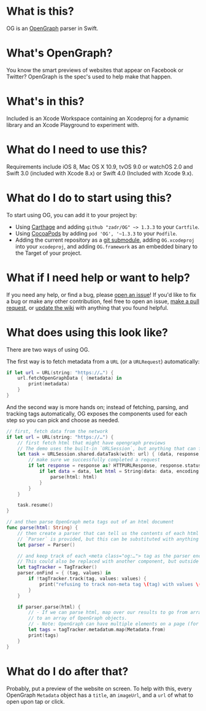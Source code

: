 What is this?
=====

OG is an [OpenGraph](https://ogp.me) parser in Swift.

What's OpenGraph?
=====
You know the smart previews of websites that appear on Facebook or Twitter? OpenGraph is the spec's used to help make that happen.

What's in this?
=====

Included is an Xcode Workspace containing an Xcodeproj for a dynamic library and an Xcode Playground to experiment with. 

What do I need to use this?
=====

Requirements include iOS 8, Mac OS X 10.9, tvOS 9.0 or watchOS 2.0 and Swift 3.0 (included with Xcode 8.x) or Swift 4.0 (Included with Xcode 9.x).

What do I do to start using this?
=====

To start using OG, you can add it to your project by:
- Using [Carthage](https://github.com/Carthage/Carthage) and adding `github "zadr/OG" ~> 1.3.3` to your `Cartfile`.
- Using [CocoaPods](https://cocoapods.org) by adding `pod 'OG', '~1.3.3` to your `Podfile`.
- Adding the current repository as a [git submodule](https://git-scm.com/docs/git-submodule), adding `OG.xcodeproj` into your `xcodeproj`, and adding `OG.framework` as an embedded binary to the Target of your project.

What if I need help or want to help?
=====

If you need any help, or find a bug, please [open an issue](https://github.com/zadr/OG/issues)! If you'd like to fix a bug or make any other contribution, feel free to open an issue, [make a pull request](https://github.com/zadr/OG/pulls), or [update the wiki](https://github.com/zadr/OG/wiki) with anything that you found helpful.

What does using this look like?
=====

There are two ways of using OG.

The first way is to fetch metadata from a `URL` (or a `URLRequest`) automatically:

```swift
if let url = URL(string: "https://…") {
	url.fetchOpenGraphData { (metadata) in
		print(metadata)
	}
}
```

And the second way is more hands on; instead of fetching, parsing, and tracking tags automatically, OG exposes the components used for each step so you can pick and choose as needed.

```swift
// first, fetch data from the network
if let url = URL(string: "https://…") {
	// first fetch html that might have opengraph previews
	// The demo uses the built-in `URLSession`, but anything that can fetch data can be used here 
	let task = URLSession.shared.dataTask(with: url) { (data, response, error)
		// make sure we successfully completed a request
		if let response = response as? HTTPURLResponse, response.statusCode >= 200, response.statusCode < 300 {
			if let data = data, let html = String(data: data, encoding: .utf8) {
				parse(html: html)
			}
		}
	}

	task.resume()
}
```


```swift
// and then parse OpenGraph meta tags out of an html document
func parse(html: String) {
	// then create a parser that can tell us the contents of each html tag and any associated key/value properties it has
	// `Parser` is provided, but this can be substituted with anything else that can iterate through html tags 
	let parser = Parser()

	// and keep track of each <meta class="og:…"> tag as the parser encounters it
	// This could also be replaced with another component, but outside of testing purposes, there's less of an obvious need to do so than with the other steps of the process.
	let tagTracker = TagTracker()
	parser.onFind = { (tag, values) in
		if !tagTracker.track(tag, values: values) {
			print("refusing to track non-meta tag \(tag) with values \(values)")
		}
	}

	if parser.parse(html) {
		// - If we can parse html, map over our results to go from arrays of arrays of dictionaries (`[[String: OpenGraphType]]`)
		// to an array of OpenGraph objects.
		// - Note: OpenGraph can have multiple elements on a page (for example, an og:article, follwed by an og:author, followed by another og:author)
		let tags = tagTracker.metadatum.map(Metadata.from)
		print(tags)
	}
}
```

What do I do after that?
=====
Probably, put a preview of the website on screen. To help with this, every OpenGraph `Metadata` object has a `title`, an `imageUrl`, and a `url` of what to open upon tap or click.
